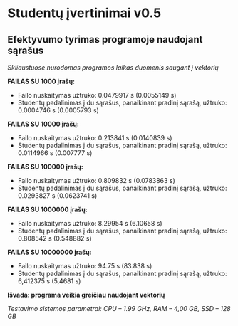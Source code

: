 # Studentų įvertinimai v0.5
## Efektyvumo tyrimas programoje naudojant sąrašus

*Skliaustuose nurodomas programos laikas duomenis saugant į vektorių*

**FAILAS SU 1000 įrašų:**
*	Failo nuskaitymas užtruko: 0.0479917 s (0.0055149 s)
*	Studentų padalinimas į du sąrašus, panaikinant pradinį sąrašą, užtruko: 0.0004746 s (0.0005793 s)

**FAILAS SU 10000 įrašų:**
*	Failo nuskaitymas užtruko: 0.213841 s (0.0140839 s)
*	Studentų padalinimas į du sąrašus, panaikinant pradinį sąrašą, užtruko: 0.0114966 s (0.007777 s)

**FAILAS SU 100000 įrašų:**
*	Failo nuskaitymas užtruko: 0.809832 s (0.0783863 s)
*	Studentų padalinimas į du sąrašus, panaikinant pradinį sąrašą, užtruko: 0.0293827 s (0.0623741 s)

**FAILAS SU 1000000 įrašų:**
*	Failo nuskaitymas užtruko: 8.29954 s (6.10658 s)
*	Studentų padalinimas į du sąrašus, panaikinant pradinį sąrašą, užtruko: 0.808542 s (0.548882 s)

**FAILAS SU 10000000 įrašų:**
*	Failo nuskaitymas užtruko: 94.75 s (83.838 s)
*	Studentų padalinimas į du sąrašus, panaikinant pradinį sąrašą, užtruko: 6,412375 s (5,4681 s)

**Išvada: programa veikia greičiau naudojant vektorių**

*Testavimo sistemos parametrai: CPU – 1.99 GHz, RAM – 4,00 GB, SSD – 128 GB*
